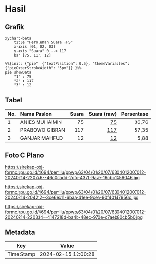 # Hasil

## Grafik

```mermaid
xychart-beta
    title "Perolehan Suara TPS"
    x-axis [01, 02, 03]
    y-axis "Suara" 0 --> 117
    bar [75, 117, 12]
```

```mermaid
%%{init: {"pie": {"textPosition": 0.5}, "themeVariables": {"pieOuterStrokeWidth": "5px"}} }%%
pie showData
    "1" : 75
    "2" : 117
    "3" : 12
```

## Tabel

| No. | Nama Paslon    | Suara | Suara (raw) | Persentase |
|:--- |:-------------- | -----:| -----------:| ----------:|
| 1   | ANIES MUHAIMIN | 75    | [75][p-1]   | 36,76      |
| 2   | PRABOWO GIBRAN | 117   | [117][p-2]  | 57,35      |
| 3   | GANJAR MAHFUD  | 12    | [12][p-3]   | 5,88       |


[p-1]: https://github.com/gigit-pemilu/pemilu-2024/blob/main/pilpres/hitung-suara/sub/63-kalimantan-selatan/sub/04-barito-kuala/sub/01-tabunganen/sub/2007-tabunganen-pemurus/sub/012-tps/sub/paslon-1.txt
[p-2]: https://github.com/gigit-pemilu/pemilu-2024/blob/main/pilpres/hitung-suara/sub/63-kalimantan-selatan/sub/04-barito-kuala/sub/01-tabunganen/sub/2007-tabunganen-pemurus/sub/012-tps/sub/paslon-2.txt
[p-3]: https://github.com/gigit-pemilu/pemilu-2024/blob/main/pilpres/hitung-suara/sub/63-kalimantan-selatan/sub/04-barito-kuala/sub/01-tabunganen/sub/2007-tabunganen-pemurus/sub/012-tps/sub/paslon-3.txt

## Foto C Plano

https://sirekap-obj-formc.kpu.go.id/4694/pemilu/ppwp/63/04/01/20/07/6304012007012-20240214-220746--46c0dadd-2cfc-437f-9a7e-16cbc1456046.jpg

https://sirekap-obj-formc.kpu.go.id/4694/pemilu/ppwp/63/04/01/20/07/6304012007012-20240214-204212--3ce6ec11-6baa-41ee-9cea-90f40147956c.jpg

https://sirekap-obj-formc.kpu.go.id/4694/pemilu/ppwp/63/04/01/20/07/6304012007012-20240214-220334--4147218d-ba4b-48ec-970e-c7aeb80cb5b0.jpg


## Metadata

| Key        | Value               |
| ---------- | ------------------- |
| Time Stamp | 2024-02-15 12:00:28 |



